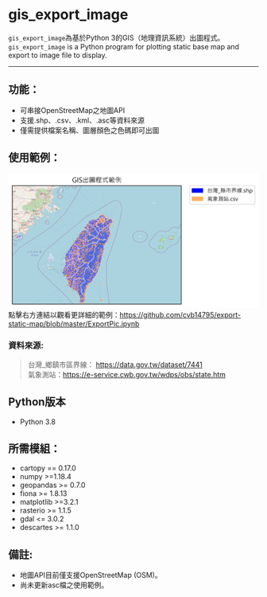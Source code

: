 # gis_export_image
`gis_export_image`為基於Python 3的GIS（地理資訊系統）出圖程式。  
`gis_export_image` is a Python program for plotting static base map and export to image file to display.

------

## 功能：
* 可串接OpenStreetMap之地圖API
* 支援.shp、.csv、.kml、.asc等資料來源
* 僅需提供檔案名稱、圖層顏色之色碼即可出圖

## 使用範例：
![image](https://github.com/cvb14795/export-static-map/blob/master/img/Example.jpg)
點擊右方連結以觀看更詳細的範例：https://github.com/cvb14795/export-static-map/blob/master/ExportPic.ipynb  
  ### 資料來源:  
  > 台灣_鄉鎮市區界線： https://data.gov.tw/dataset/7441  
  > 氣象測站：https://e-service.cwb.gov.tw/wdps/obs/state.htm <br>
  
## Python版本
* Python 3.8

## 所需模組：
* cartopy == 0.17.0
* numpy >=1.18.4
* geopandas >= 0.7.0
* fiona >= 1.8.13
* matplotlib >=3.2.1	
* rasterio >= 1.1.5
* gdal <= 3.0.2
* descartes >= 1.1.0

## 備註:
* 地圖API目前僅支援OpenStreetMap (OSM)。
* 尚未更新asc檔之使用範例。
